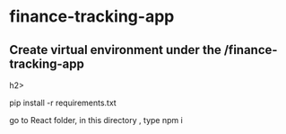 # finance-tracking-app

<h2>Create virtual environment under the /finance-tracking-app</h2>h2>
<p>pip install -r requirements.txt</p>
<p>go to React folder, in this directory , type npm i</p>
